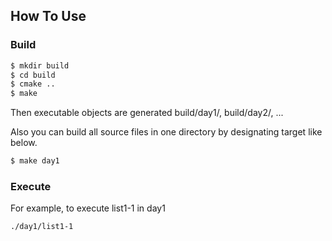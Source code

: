 ## How To Use
### Build
```sh
$ mkdir build
$ cd build
$ cmake ..
$ make
```

Then executable objects are generated build/day1/, build/day2/, ...

Also you can build all source files in one directory by designating target like below.

```sh
$ make day1
```

### Execute
For example, to execute list1-1 in day1
```sh
./day1/list1-1
```
